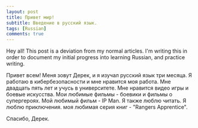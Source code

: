 ```yaml
---
layout: post
title: Привет мир!
subtitle: Введение в русский язык.
tags: [Russian]
comments: true
---
```


Hey all! This post is a deviation from my normal articles. I'm writing this in order to document my initial progress into learning Russian, and practice writing.

Привет всем! Меня зовут Дерек, и я изучал русский язык три месяца. Я работаю в кибербезопасности и мне нравится моя работа. Мне двадцать пять лет и учусь в университете. Мне нравится видео игры и боевые искусства. Мои любимые фильмы - боевики и фильмы о супергероях. Мой любимый фильм - IP Man. Я также люблю читать. Я люблю приключения. моя любимая серия книг - "Rangers Apprentice".


Спасибо, Дерек.
